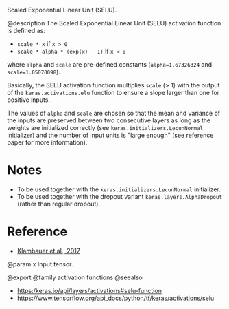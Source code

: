 Scaled Exponential Linear Unit (SELU).

@description
The Scaled Exponential Linear Unit (SELU) activation function is defined as:

- `scale * x` if `x > 0`
- `scale * alpha * (exp(x) - 1)` if `x < 0`

where `alpha` and `scale` are pre-defined constants
(`alpha=1.67326324` and `scale=1.05070098`).

Basically, the SELU activation function multiplies `scale` (> 1) with the
output of the `keras.activations.elu` function to ensure a slope larger
than one for positive inputs.

The values of `alpha` and `scale` are
chosen so that the mean and variance of the inputs are preserved
between two consecutive layers as long as the weights are initialized
correctly (see `keras.initializers.LecunNormal` initializer)
and the number of input units is "large enough"
(see reference paper for more information).

# Notes
- To be used together with the
    `keras.initializers.LecunNormal` initializer.
- To be used together with the dropout variant
    `keras.layers.AlphaDropout` (rather than regular dropout).

# Reference
- [Klambauer et al., 2017](https://arxiv.org/abs/1706.02515)

@param x Input tensor.

@export
@family activation functions
@seealso
+ <https:/keras.io/api/layers/activations#selu-function>
+ <https://www.tensorflow.org/api_docs/python/tf/keras/activations/selu>
